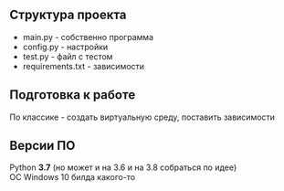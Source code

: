 ## Структура проекта
* main.py - собственно программа
* config.py - настройки
* test.py - файл с тестом
* requirements.txt - зависимости

## Подготовка к работе
По классике - создать виртуальную среду, поставить зависимости

## Версии ПО
Python **3.7** (но может и на 3.6 и на 3.8 собраться по идее)  
ОС Windows 10 билда какого-то

